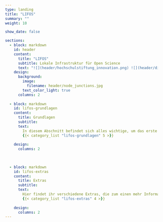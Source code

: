 ```yaml
---
type: landing
title: "LIFOS"
summary: ""
weight: 10

show_date: false

sections:
  - block: markdown
    id: header
    content:
      title: "LIFOS"
      subtitle: Lokale Infrastruktur für Open Science
      text: "![](header/hochschulstiftung_innovation.png) ![](header/digitell.jpg) Auf dieser Seite finden sich alle unterstützenden Infos zur Nutzung der [Plattform LIFOS](https://lifos.uni-frankfurt.de/users/sign_in), die im Rahmen des Projekts “Lokale Infrastruktur für Open Science” entstanden ist. Das Projekt wurde ermöglicht durch die Stiftung [Innovation in der Hochschullehre](https://stiftung-hochschullehre.de/) und das [Projekt DigiTell](https://www.uni-frankfurt.de/106198465/Digital_Teaching_and_Learning_Lab___DigiTeLL)."
    design:
      background:
        image:
          filename: header/node_junctions.jpg
        text_color_light: true
      columns: 2
      
  - block: markdown
    id: lifos-grundlagen
    content:
      title: Grundlagen
      subtitle:
      text: 
        In diesem Abschnitt befindet sich alles wichtige, um das erste eigene Projekt anzulegen. Von einer grundauf Erklärung von LIFOS über die Auswahl des richtigen Templates für euch, als auch zuletzt das tatsächliche Anlegen eures Projekts.
        {{< category_list "lifos-grundlagen" 5 >}}
        
    design:
      columns: 2
      
      
      
  - block: markdown
    id: lifos-extras
    content:
      title: Extras
      subtitle:
      text: 
        Hier findet ihr verschiedene Extras, die zum einen mehr Informationen zu den einzelnen Templates geben, als auch einen tieferen Einblick in die GitLab-Oberfläche und Markdown.
        {{< category_list "lifos-extras" 4 >}}
        
    design:
      columns: 2
---
```

